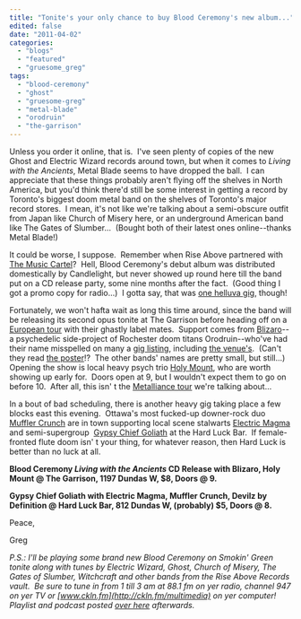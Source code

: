 ```yaml
---
title: "Tonite's your only chance to buy Blood Ceremony's new album..."
edited: false
date: "2011-04-02"
categories:
  - "blogs"
  - "featured"
  - "gruesome_greg"
tags:
  - "blood-ceremony"
  - "ghost"
  - "gruesome-greg"
  - "metal-blade"
  - "orodruin"
  - "the-garrison"
---
```


Unless you order it online, that is.  I've seen plenty of copies of the new Ghost and Electric Wizard records around town, but when it comes to _Living with the Ancients_, Metal Blade seems to have dropped the ball.  I can appreciate that these things probably aren't flying off the shelves in North America, but you'd think there'd still be some interest in getting a record by Toronto's biggest doom metal band on the shelves of Toronto's major record stores.  I mean, it's not like we're talking about a semi-obscure outfit from Japan like Church of Misery here, or an underground American band like The Gates of Slumber...  (Bought both of their latest ones online--thanks Metal Blade!)

It could be worse, I suppose.  Remember when Rise Above partnered with [The Music Cartel](http://en.wikipedia.org/wiki/The_Music_Cartel)?  Hell, Blood Ceremony's debut album was distributed domestically by Candlelight, but never showed up round here till the band put on a CD release party, some nine months after the fact.  (Good thing I got a promo copy for radio...)  I gotta say, that was [one helluva gig](http://www.toohightogetitright.com/reviews/concerts/jan309.html), though!

Fortunately, we won't hafta wait as long this time around, since the band will be releasing its second opus tonite at The Garrison before heading off on a [European tour](http://www.myspace.com/thebandghost/blog/540746896) with their ghastly label mates.  Support comes from [Blizaro](http://www.hellridemusicforums.com/forum/showthread.php?t=24038)\--a psychedelic side-project of Rochester doom titans Orodruin--who've had their name misspelled on many a [gig listing](http://ftp.loudvine.com/profile/live-music/90242/blood-ceremony-bizarro-holy-mount), including [the venue's](http://www.garrisontoronto.com/listings.html).  (Can't they read [the poster](http://toohightogetitright.com/Blood+Ceremony+Record+Release+w+Holy+Mount++l.jpg)!?  The other bands' names are pretty small, but still...)  Opening the show is local heavy psych trio [Holy Mount](http://www.myspace.com/holymountainisloud), who are worth showing up early for.  Doors open at 9, but I wouldn't expect them to go on before 10.  After all, this isn' t the [Metalliance tour](http://www.hellridemusicforums.com/forum/showpost.php?p=393712&postcount=54) we're talking about...

In a bout of bad scheduling, there is another heavy gig taking place a few blocks east this evening.  Ottawa's most fucked-up downer-rock duo [Muffler Crunch](http://mufflercrunch.com/) are in town supporting local scene stalwarts [Electric Magma](http://www.electricmagma.com/) and semi-supergroup  [Gypsy Chief Goliath](http://www.myspace.com/gypsychiefband) at the Hard Luck Bar.  If female-fronted flute doom isn' t your thing, for whatever reason, then Hard Luck is better than no luck at all.

**Blood Ceremony _Living with the Ancients_ CD Release with Blizaro, Holy Mount @ The Garrison, 1197 Dundas W, $8, Doors @ 9.**

**Gypsy Chief Goliath with Electric Magma, Muffler Crunch, Devilz by Definition @ Hard Luck Bar, 812 Dundas W, (probably) $5, Doors @ 8.**

Peace,

Greg

_P.S.: I'll be playing some brand new Blood Ceremony on Smokin' Green tonite along with tunes by Electric Wizard, Ghost, Church of Misery, The Gates of Slumber, Witchcraft and other bands from the Rise Above Records vault.  Be sure to tune in from 1 till 3 am at 88.1 fm on yer radio, channel 947 on yer TV or [www.ckln.fm](http://ckln.fm/multimedia) on yer computer!  Playlist and podcast posted [over here](http://toohightogetitright.darkbb.com/t160-episode-98-april-2-2011) afterwards._
